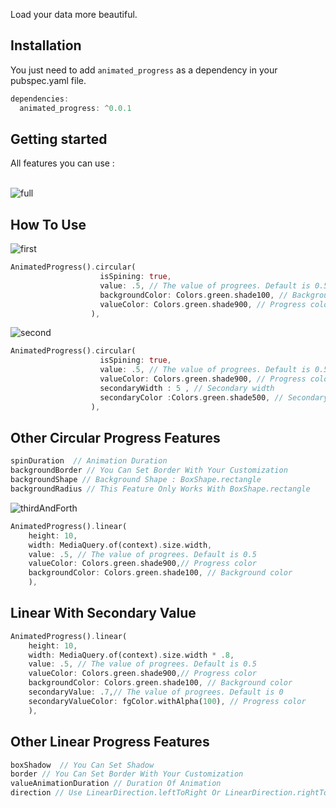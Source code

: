 
Load your data more beautiful.


## Installation

You just need to add ```animated_progress``` as a dependency in your pubspec.yaml file.

```dart
dependencies:
  animated_progress: ^0.0.1
```

## Getting started

All features you can use :<br><br>

![full](https://github.com/edris-mazhari/animated_progress/assets/91206674/9edb61db-1c38-4f44-a7ed-e5e9b2390a6f)


## How To Use

![first](https://github.com/edris-mazhari/animated_progress/assets/91206674/628d0ec4-cc45-4862-9209-86b6838f7898)

```dart
AnimatedProgress().circular(
                    isSpining: true,
                    value: .5, // The value of progrees. Default is 0.5
                    backgroundColor: Colors.green.shade100, // Background color
                    valueColor: Colors.green.shade900, // Progress color
                  ),
```

![second](https://github.com/edris-mazhari/animated_progress/assets/91206674/0233fd35-f82d-46f6-93f2-09ae51ab0a1d)

```dart
AnimatedProgress().circular(
                    isSpining: true,
                    value: .5, // The value of progrees. Default is 0.5
                    valueColor: Colors.green.shade900, // Progress color
                    secondaryWidth : 5 , // Secondary width
                    secondaryColor :Colors.green.shade500, // Secondary color
                  ),
```

## Other Circular Progress Features

```dart
spinDuration  // Animation Duration
backgroundBorder // You Can Set Border With Your Customization
backgroundShape // Background Shape : BoxShape.rectangle
backgroundRadius // This Feature Only Works With BoxShape.rectangle
```

![thirdAndForth](https://github.com/edris-mazhari/animated_progress/assets/91206674/c4635689-360b-45a5-81f0-ceef7e7b457e)


```dart
AnimatedProgress().linear(
    height: 10,
    width: MediaQuery.of(context).size.width,
    value: .5, // The value of progrees. Default is 0.5
    valueColor: Colors.green.shade900,// Progress color
    backgroundColor: Colors.green.shade100, // Background color
    ),
```
## Linear With Secondary Value

```dart
AnimatedProgress().linear(
    height: 10,
    width: MediaQuery.of(context).size.width * .8,
    value: .5, // The value of progrees. Default is 0.5
    valueColor: Colors.green.shade900,// Progress color
    backgroundColor: Colors.green.shade100, // Background color
    secondaryValue: .7,// The value of progrees. Default is 0
    secondaryValueColor: fgColor.withAlpha(100), // Progress color
    ),
```

## Other Linear Progress Features

```dart
boxShadow  // You Can Set Shadow
border // You Can Set Border With Your Customization
valueAnimationDuration // Duration Of Animation
direction // Use LinearDirection.leftToRight Or LinearDirection.rightToLeft
```
